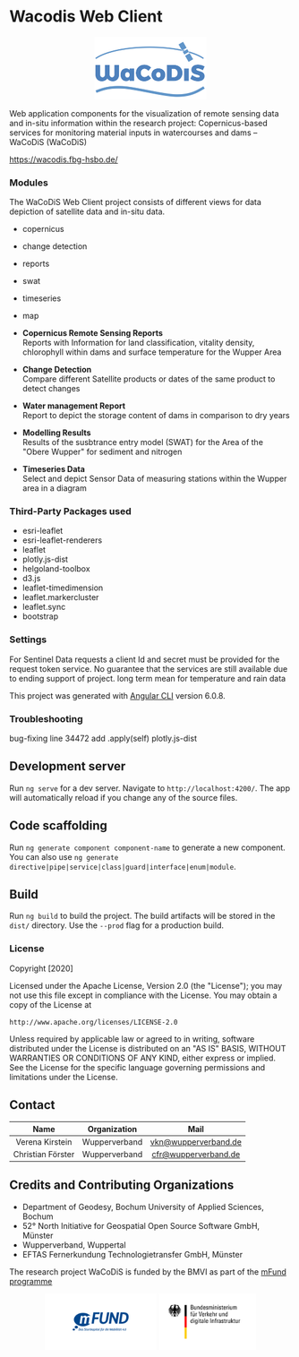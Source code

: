 # Wacodis Web Client
<p align="center">
  <img src="https://raw.githubusercontent.com/WaCoDiS/apis-and-workflows/master/misc/logos/wacodis.png" width="200">
</p>
Web application components for the visualization of remote sensing data and in-situ information within the research project: 
Copernicus-based services for monitoring material inputs in watercourses and dams – WaCoDiS (WaCoDiS)

 https://wacodis.fbg-hsbo.de/

### Modules 
The WaCoDiS Web Client project consists of different views for data depiction of satellite data and in-situ data. 
* copernicus
* change detection
* reports
* swat
* timeseries
* map

* **Copernicus Remote Sensing Reports**  
Reports with Information for land classification, vitality density, chlorophyll within dams and surface temperature for the Wupper Area
<p align="center">
  <!-- <img src="https://raw.githubusercontent.com/WaCoDiS/apis-and-workflows/master/misc/logos/mfund.jpg" height="100"> -->
</p>

* **Change Detection**  
Compare different Satellite products or dates of the same product to detect changes
<p align="center">
  <!-- <img src="https://raw.githubusercontent.com/WaCoDiS/apis-and-workflows/master/misc/logos/mfund.jpg" height="100"> -->
</p>

* **Water management Report**  
Report to depict the storage content of dams in comparison to dry years
<p align="center">
  <!-- <img src="https://raw.githubusercontent.com/WaCoDiS/apis-and-workflows/master/misc/logos/mfund.jpg" height="100"> -->
</p>

* **Modelling Results**  
Results of the susbtrance entry model (SWAT) for the Area of the "Obere Wupper" for sediment and nitrogen
<p align="center">
  <!-- <img src="https://raw.githubusercontent.com/WaCoDiS/apis-and-workflows/master/misc/logos/mfund.jpg" height="100"> -->
</p>

* **Timeseries Data**  
Select and depict Sensor Data of measuring stations within the Wupper area in a diagram
<p align="center">
  <!-- <img src="https://raw.githubusercontent.com/WaCoDiS/apis-and-workflows/master/misc/logos/mfund.jpg" height="100"> -->
</p>

### Third-Party Packages used
* esri-leaflet
* esri-leaflet-renderers
* leaflet
* plotly.js-dist 
* helgoland-toolbox
* d3.js
* leaflet-timedimension
* leaflet.markercluster
* leaflet.sync
* bootstrap

### Settings
For Sentinel Data requests a client Id and secret must be provided for the request token service.
No guarantee that the services are still available due to ending support of project.
long term mean for temperature and rain data

This project was generated with [Angular CLI](https://github.com/angular/angular-cli) version 6.0.8.

### Troubleshooting
 bug-fixing line 34472 add .apply(self) plotly.js-dist

## Development server
Run `ng serve` for a dev server. Navigate to `http://localhost:4200/`. The app will automatically reload if you change any of the source files.
## Code scaffolding
Run `ng generate component component-name` to generate a new component. You can also use `ng generate directive|pipe|service|class|guard|interface|enum|module`.
## Build
Run `ng build` to build the project. The build artifacts will be stored in the `dist/` directory. Use the `--prod` flag for a production build.



### License 
Copyright [2020]

Licensed under the Apache License, Version 2.0 (the "License");
you may not use this file except in compliance with the License.
You may obtain a copy of the License at

    http://www.apache.org/licenses/LICENSE-2.0

Unless required by applicable law or agreed to in writing, software
distributed under the License is distributed on an "AS IS" BASIS,
WITHOUT WARRANTIES OR CONDITIONS OF ANY KIND, either express or implied.
See the License for the specific language governing permissions and
limitations under the License.

## Contact
|    Name   |   Organization    |    Mail    |
| :-------------: |:-------------:| :-----:|
| Verena Kirstein | Wupperverband | vkn@wupperverband.de |
| Christian Förster | Wupperverband | cfr@wupperverband.de |

## Credits and Contributing Organizations
- Department of Geodesy, Bochum University of Applied Sciences, Bochum
- 52° North Initiative for Geospatial Open Source Software GmbH, Münster
- Wupperverband, Wuppertal
- EFTAS Fernerkundung Technologietransfer GmbH, Münster

The research project WaCoDiS is funded by the BMVI as part of the [mFund programme](https://www.bmvi.de/DE/Themen/Digitales/mFund/Ueberblick/ueberblick.html)  
<p align="center">
  <img src="https://raw.githubusercontent.com/WaCoDiS/apis-and-workflows/master/misc/logos/mfund.jpg" height="100">
  <img src="https://raw.githubusercontent.com/WaCoDiS/apis-and-workflows/master/misc/logos/bmvi.jpg" height="100">
</p>